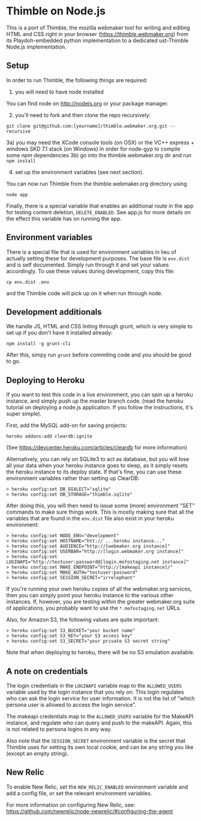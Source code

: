 Thimble on Node.js
==================

This is a port of Thimble, the mozilla webmaker tool for writing and editing
HTML and CSS right in your browser (https://thimble.webmaker.org) from its
Playdoh-embedded python implementation to a dedicated ust-Thimble Node.js
implementation.

Setup
-----

In order to run Thimble, the following things are required:

1) you will need to have node installed

You can find node on http://nodejs.org or your package manager.

2) you'll need to fork and then clone the repo recursively:

```
git clone git@github.com:[yourname]/thimble.webmaker.org.git --recursive
```

3a) you may need the XCode console tools (on OSX) or the VC++ express + windows SKD 7.1 stack (on Windows) in order for node-gyp to compile some npm dependencies
3b) go into the thimble.webmaker.org dir and run ```npm install```

4) set up the environment variables (see next section).

You can now run Thimble from the thimble.webmaker.org directory using

```node app```

Finally, there is a special variable that enables an additional route
in the app for testing content deletion, `DELETE_ENABLED`. See app.js
for more details on the effect this variable has on running the app.

Environment variables
---------------------

There is a special file that is used for environment variables in lieu of
actually setting these for development purposes. The base file is
```env.dist``` and is self documented. Simply run through it and set your
values accordingly. To use these values during development, copy this
file:

```
cp env.dist .env
```

and the Thimble code will pick up on it when run through node.

Development additionals
-----------------------

We handle JS, HTML and CSS linting through grunt, which is very simple
to set up if you don't have it installed already:

```npm install -g grunt-cli```

After this, simpy run ```grunt``` before commiting code and you should
be good to go.

Deploying to Heroku
-------------------

If you want to test this code in a live environment, you can spin up a
heroku instance, and simply push up the master branch code. (read
the heroku tutorial on deploying a node.js application. If you follow
the instructions, it's super simple).

First, add the MySQL add-on for saving projects:

`heroku addons:add cleardb:ignite`

(See https://devcenter.heroku.com/articles/cleardb for more information)

Alternatively, you can rely on SQLite3 to act as database, but you will
lose all your data when your heroku instance goes to sleep, as it simply
resets the heroku instance to its deploy state. If that's fine, you can
use these environment variables rather than setting up ClearDB:

```
> heroku config:set DB_DIALECT="sqlite"
> heroku config:set DB_STORAGE="thimble.sqlite"
```

After doing this, you will then need to issue some (more) environment "SET"
commands to make sure things work. This is mostly making sure that all the
variables that are found in the `env.dist` file also exist in your heroku
environment:

```
> heroku config:set NODE_ENV="development"
> heroku config:set HOSTNAME="htt:// ...heroku instance..."
> heroku config:set AUDIENCE="http://[webmaker.org instance]"
> heroku config:set USERBAR="http://[login.webmaker.org instance]"
> heroku config:set LOGINAPI="http://testuser:password@[login.mofostaging.net instance]"
> heroku config:set MAKE_ENDPOINT="http://[makeapi instance]/"
> heroku config:set MAKE_AUTH="testuser:password"
> heroku config:set SESSION_SECRET="irrelephant"
```

If you're running your own heroku copies of all the webmaker.org services,
then you can simply point your heroku instance to the various other
instances. If, however, you are testing within the greater webmaker.org
suite of applications, you probably want to use the `*.mofostaging.net` URLs.

Also, for Amazon S3, the following values are quite important:

```
> heroku config:set S3_BUCKET="your bucket name"
> heroku config:set S3_KEY="your S3 access key"
> heroku config:set S3_SECRET="your private S3 secret string"
```

Note that when deploying to heroku, there will be no S3 emulation available.

A note on credentials
---------------------

The login credentials  in the `LOGINAPI` variable map to the `ALLOWED_USERS` variable used by the login instance that you rely on. This login regulates who can ask the login service for user information. It is not the list of "which persona user is allowed to access the login service".

The makeapi credentials map to the `ALLOWED_USERS` variable for the MakeAPI instance, and regulate who can query and push to the makeAPI. Again, this is not related to persona logins in any way.

Also note that the `SESSION_SECRET` environment variable is the secret that Thimble uses for setting its own local cookie, and can be any string you like (except an empty string).

New Relic
---------

To enable New Relic, set the `NEW_RELIC_ENABLED` environment variable and add a config file, or set the relevant environment variables.

For more information on configuring New Relic, see: https://github.com/newrelic/node-newrelic/#configuring-the-agent

